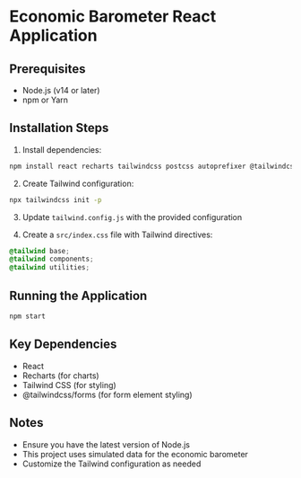 # Economic Barometer React Application

## Prerequisites
- Node.js (v14 or later)
- npm or Yarn

## Installation Steps

1. Install dependencies:
```bash
npm install react recharts tailwindcss postcss autoprefixer @tailwindcss/forms
```

2. Create Tailwind configuration:
```bash
npx tailwindcss init -p
```

3. Update `tailwind.config.js` with the provided configuration

4. Create a `src/index.css` file with Tailwind directives:
```css
@tailwind base;
@tailwind components;
@tailwind utilities;
```

## Running the Application
```bash
npm start
```

## Key Dependencies
- React
- Recharts (for charts)
- Tailwind CSS (for styling)
- @tailwindcss/forms (for form element styling)

## Notes
- Ensure you have the latest version of Node.js
- This project uses simulated data for the economic barometer
- Customize the Tailwind configuration as needed
